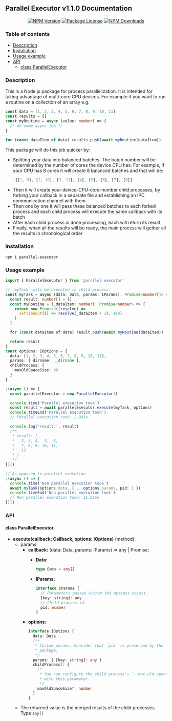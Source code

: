 ## Parallel Executor v1.1.0 Documentation

<p align="center">
  <a href="https://www.npmjs.com/package/parallel-executor" target="_blank"><img src="https://img.shields.io/npm/v/parallel-executor.svg" alt="NPM Version" /></a>
  <a href="https://www.npmjs.com/package/parallel-executor" target="_blank"><img src="https://img.shields.io/npm/l/parallel-executor.svg" alt="Package License" /></a>
  <a href="https://www.npmjs.com/package/parallel-executor" target="_blank"><img src="https://img.shields.io/npm/dm/parallel-executor.svg" alt="NPM Downloads" /></a>
</p>

### Table of contents

- [Description](#Description)
- [Installation](#Installation)
- [Usage example](#Usage-example)
- [API](#Api)
  - [class ParallelExecutor](#class-ParallelExecutor)

### Description

This is a Node.js package for process parallelization. It is intended
for taking advantage of multi-core CPU devices. For example if you want
to run a routine on a collection of an array e.g.

```typescript
const data = [1, 2, 3, 4, 5, 6, 7, 8, 9, 10, 11]
const results = []
const myRoutine = async (value: number) => {
  /* do some async job */
}

for (const dataItem of data) results.push(await myRoutine(dataItem))
```

This package will do this job quicker by:

- Splitting your data into balanced batches. The batch number will be
  determined by the number of cores the device CPU has. For example, if
  your CPU has 8 cores it will create 8 balanced batches and that will
  be:
  ```typescript
  ;[[1, 9], [2, 10], [3, 11], [4], [5], [6], [7], [8]]
  ```
- Then it will create your device-CPU-core-number child processes, by
  forking your callback in a separate file and establishing an IPC
  communication channel with them
- Then one by one it will pass these balanced batches to each forked
  process and each child process will execute the same callback with its
  batch
- After each child process is done processing, each will return its
  result
- Finally, when all the results will be ready, the main process
  will gether all the results in chronological order

### Installation

```console
npm i parallel-executor
```

### Usage example

```typescript
import { ParallelExecutor } from 'parallel-executor'

// `myTask` will be executed in child process.
const myTask = async (data: Data, params: IParams): Promise<number[]> => {
  const result: number[] = []
  const myRoutine = (_dataItem: number): Promise<number> => {
    return new Promise((resolve) =>
      setTimeout(() => resolve(_dataItem + 1), 1e3)
    )
  }

  for (const dataItem of data) result.push(await myRoutine(dataItem))

  return result
}
const options: IOptions = {
  data: [1, 2, 3, 4, 5, 6, 7, 8, 9, 10, 11],
  params: { dirname: __dirname },
  childProcess: {
    maxOldSpaceSize: 90
  }
}

;(async () => {
  const parallelExecutor = new ParallelExecutor()

  console.time('Parallel execution took')
  const result = await parallelExecutor.execute(myTask, options)
  console.timeEnd('Parallel execution took')
  // Parallel execution took: 2.043s

  console.log('result:', result)
  /**
   * result: [
   *   2, 3, 4,  5,  6,
   *   7, 8, 9, 10, 11,
   *   12
   * ]
   */
})()

// As opposed to parallel execution
;(async () => {
  console.time('Non parallel execution took')
  await myTask(options.data, { ...options.params, pid: 1 })
  console.timeEnd('Non parallel execution took')
  // Non parallel execution took: 11.015s
})()
```

### API

#### class ParallelExecutor

- **execute(callback: Callback, options: IOptions)** (method):
  - params:
    - **callback:** (data: Data, params: IParams) => any | Promise<any>;
      - **Data:**
        ```typescript
        type Data = any[]
        ```
      - **IParams:**
        ```typescript
        interface IParams {
          // Parameters passed within the options object.
          [key: string]: any
          // Child process id.
          pid: number
        }
        ```
    - **options:**
      ```typescript
      interface IOptions {
        data: Data
        /**
         * Custom params. Consider that `pid` is preserved by the
         * package.
         */
        params: { [key: string]: any }
        childProcess?: {
          /*
           * You can configure the child process's `--max-old-space-size`
           * with this parameter.
           */
          maxOldSpaceSize?: number
        }
      }
      ```
  - The returned value is the merged results of the child processes.
    Type `any[]`
